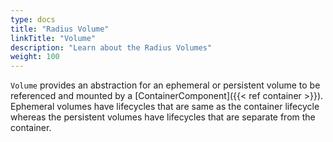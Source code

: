 ```yaml
---
type: docs
title: "Radius Volume"
linkTitle: "Volume"
description: "Learn about the Radius Volumes"
weight: 100
---
```


`Volume` provides an abstraction for an ephemeral or persistent volume to be referenced and mounted by a [ContainerComponent]({{< ref container >}}). Ephemeral volumes have lifecycles that are same as the container lifecycle whereas the persistent volumes have lifecycles that are separate from the container.

